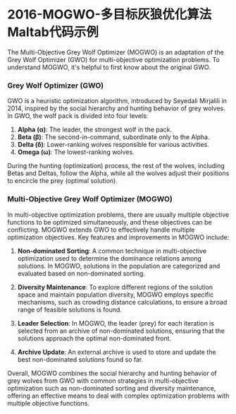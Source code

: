 # 2016-MOGWO-多目标灰狼优化算法 Maltab代码示例
The Multi-Objective Grey Wolf Optimizer (MOGWO) is an adaptation of the Grey Wolf Optimizer (GWO) for multi-objective optimization problems. To understand MOGWO, it's helpful to first know about the original GWO.

### Grey Wolf Optimizer (GWO)

GWO is a heuristic optimization algorithm, introduced by Seyedali Mirjalili in 2014, inspired by the social hierarchy and hunting behavior of grey wolves. In GWO, the wolf pack is divided into four levels:

1. **Alpha (α)**: The leader, the strongest wolf in the pack.
2. **Beta (β)**: The second-in-command, subordinate only to the Alpha.
3. **Delta (δ)**: Lower-ranking wolves responsible for various activities.
4. **Omega (ω)**: The lowest-ranking wolves.

During the hunting (optimization) process, the rest of the wolves, including Betas and Deltas, follow the Alpha, while all the wolves adjust their positions to encircle the prey (optimal solution).

### Multi-Objective Grey Wolf Optimizer (MOGWO)

In multi-objective optimization problems, there are usually multiple objective functions to be optimized simultaneously, and these objectives can be conflicting. MOGWO extends GWO to effectively handle multiple optimization objectives. Key features and improvements in MOGWO include:

1. **Non-dominated Sorting**: A common technique in multi-objective optimization used to determine the dominance relations among solutions. In MOGWO, solutions in the population are categorized and evaluated based on non-dominated sorting.

2. **Diversity Maintenance**: To explore different regions of the solution space and maintain population diversity, MOGWO employs specific mechanisms, such as crowding distance calculations, to ensure a broad range of feasible solutions is found.

3. **Leader Selection**: In MOGWO, the leader (prey) for each iteration is selected from an archive of non-dominated solutions, ensuring that the solutions approach the optimal non-dominated front.

4. **Archive Update**: An external archive is used to store and update the best non-dominated solutions found so far.

Overall, MOGWO combines the social hierarchy and hunting behavior of grey wolves from GWO with common strategies in multi-objective optimization such as non-dominated sorting and diversity maintenance, offering an effective means to deal with complex optimization problems with multiple objective functions.


